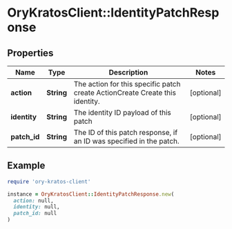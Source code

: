 # OryKratosClient::IdentityPatchResponse

## Properties

| Name | Type | Description | Notes |
| ---- | ---- | ----------- | ----- |
| **action** | **String** | The action for this specific patch create ActionCreate  Create this identity. | [optional] |
| **identity** | **String** | The identity ID payload of this patch | [optional] |
| **patch_id** | **String** | The ID of this patch response, if an ID was specified in the patch. | [optional] |

## Example

```ruby
require 'ory-kratos-client'

instance = OryKratosClient::IdentityPatchResponse.new(
  action: null,
  identity: null,
  patch_id: null
)
```

